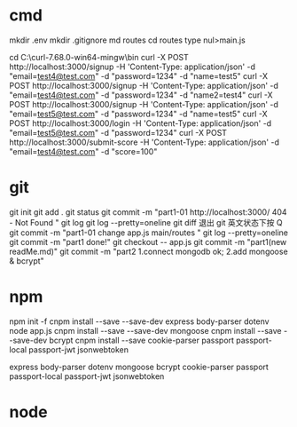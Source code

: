 # cmd
mkdir .env
mkdir .gitignore
md routes
cd routes
type nul>main.js

cd C:\curl-7.68.0-win64-mingw\bin
curl -X POST http://localhost:3000/signup -H 'Content-Type: application/json'   -d  "email=test4@test.com" -d "password=1234" -d "name=test5"
curl -X POST http://localhost:3000/signup -H 'Content-Type: application/json' -d "email=test4@test.com" -d "password=1234" -d "name2=test4"
curl -X POST http://localhost:3000/signup -H 'Content-Type: application/json' -d  "email=test5@test.com" -d "password=1234" -d "name=test5"
curl -X POST http://localhost:3000/login  -H 'Content-Type: application/json'   -d "email=test5@test.com" -d "password=1234"
curl -X POST http://localhost:3000/submit-score  -H 'Content-Type: application/json'   -d "email=test4@test.com" -d "score=100"

# git
git init
git add .
git status
git commit -m "part1-01 http://localhost:3000/  404 - Not Found "
git log
git log --pretty=oneline
git diff
退出 git 英文状态下按 Q
git commit -m "part1-01 change app.js main/routes "
git log --pretty=oneline
git commit -m "part1 done!"
git checkout -- app.js
git commit -m "part1(new readMe.md)"
git commit -m "part2 1.connect mongodb ok; 2.add mongoose & bcrypt"

# npm
npm init -f
cnpm install --save --save-dev express body-parser dotenv
node app.js
cnpm install --save --save-dev mongoose
cnpm install --save --save-dev bcrypt
cnpm install --save cookie-parser passport passport-local passport-jwt jsonwebtoken

express body-parser dotenv mongoose bcrypt cookie-parser passport passport-local passport-jwt jsonwebtoken

# node